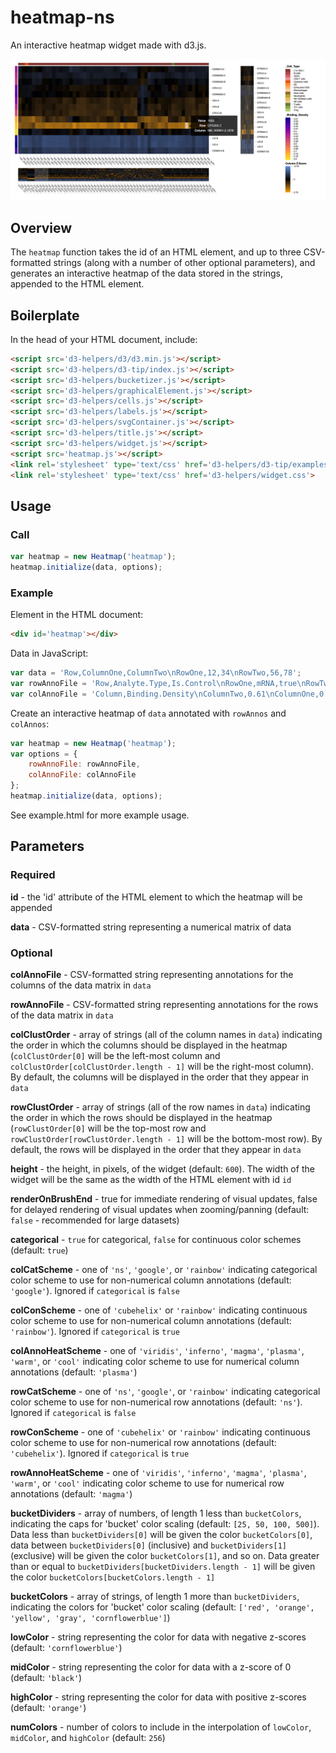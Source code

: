 # heatmap-ns
An interactive heatmap widget made with d3.js.

![alt text](https://raw.githubusercontent.com/alexrfling/heatmap-ns/master/img/example.png)

## Overview
The `heatmap` function takes the id of an HTML element, and up to three CSV-formatted strings (along
with a number of other optional parameters), and generates an interactive heatmap of the data stored
in the strings, appended to the HTML element.

## Boilerplate
In the head of your HTML document, include:
```html
<script src='d3-helpers/d3/d3.min.js'></script>
<script src='d3-helpers/d3-tip/index.js'></script>
<script src='d3-helpers/bucketizer.js'></script>
<script src='d3-helpers/graphicalElement.js'></script>
<script src='d3-helpers/cells.js'></script>
<script src='d3-helpers/labels.js'></script>
<script src='d3-helpers/svgContainer.js'></script>
<script src='d3-helpers/title.js'></script>
<script src='d3-helpers/widget.js'></script>
<script src='heatmap.js'></script>
<link rel='stylesheet' type='text/css' href='d3-helpers/d3-tip/examples/example-styles.css'>
<link rel='stylesheet' type='text/css' href='d3-helpers/widget.css'>
```

## Usage

### Call
```js
var heatmap = new Heatmap('heatmap');
heatmap.initialize(data, options);
```

### Example
Element in the HTML document:
```html
<div id='heatmap'></div>
```
Data in JavaScript:
```js
var data = 'Row,ColumnOne,ColumnTwo\nRowOne,12,34\nRowTwo,56,78';
var rowAnnoFile = 'Row,Analyte.Type,Is.Control\nRowOne,mRNA,true\nRowTwo,protein,false';
var colAnnoFile = 'Column,Binding.Density\nColumnTwo,0.61\nColumnOne,0.9';
```
Create an interactive heatmap of `data` annotated with `rowAnnos` and `colAnnos`:
```js
var heatmap = new Heatmap('heatmap');
var options = {
    rowAnnoFile: rowAnnoFile,
    colAnnoFile: colAnnoFile
};
heatmap.initialize(data, options);
```
See example.html for more example usage.

## Parameters

### Required
<b>id</b> - the 'id' attribute of the HTML element to which the heatmap will be appended

<b>data</b> - CSV-formatted string representing a numerical matrix of data

### Optional
<b>colAnnoFile</b> - CSV-formatted string representing annotations for the columns of the data
matrix in `data`

<b>rowAnnoFile</b> - CSV-formatted string representing annotations for the rows of the data matrix
in `data`

<b>colClustOrder</b> - array of strings (all of the column names in `data`) indicating the
order in which the columns should be displayed in the heatmap (`colClustOrder[0]` will be the
left-most column and `colClustOrder[colClustOrder.length - 1]` will be the right-most column). By
default, the columns will be displayed in the order that they appear in `data`

<b>rowClustOrder</b> - array of strings (all of the row names in `data`) indicating the order
in which the rows should be displayed in the heatmap (`rowClustOrder[0]` will be the top-most row
and `rowClustOrder[rowClustOrder.length - 1]` will be the bottom-most row). By default, the rows
will be displayed in the order that they appear in `data`

<b>height</b> - the height, in pixels, of the widget (default: `600`). The width of the widget will
be the same as the width of the HTML element with id `id`

<b>renderOnBrushEnd</b> - true for immediate rendering of visual updates, false for delayed
rendering of visual updates when zooming/panning (default: `false` - recommended for large datasets)

<b>categorical</b> - `true` for categorical, `false` for continuous color schemes (default: `true`)

<b>colCatScheme</b> - one of `'ns'`, `'google'`, or `'rainbow'` indicating categorical color scheme
to use for non-numerical column annotations (default: `'google'`). Ignored if `categorical` is
`false`

<b>colConScheme</b> - one of `'cubehelix'` or `'rainbow'` indicating continuous color scheme to use
for non-numerical column annotations (default: `'rainbow'`). Ignored if `categorical` is `true`

<b>colAnnoHeatScheme</b> - one of `'viridis'`, `'inferno'`, `'magma'`, `'plasma'`, `'warm'`, or
`'cool'` indicating color scheme to use for numerical column annotations (default: `'plasma'`)

<b>rowCatScheme</b> - one of `'ns'`, `'google'`, or `'rainbow'` indicating categorical color scheme
to use for non-numerical row annotations (default: `'ns'`). Ignored if `categorical` is `false`

<b>rowConScheme</b> - one of `'cubehelix'` or `'rainbow'` indicating continuous color scheme to use
for non-numerical row annotations (default: `'cubehelix'`). Ignored if `categorical` is `true`

<b>rowAnnoHeatScheme</b> - one of `'viridis'`, `'inferno'`, `'magma'`, `'plasma'`, `'warm'`, or
`'cool'` indicating color scheme to use for numerical row annotations (default: `'magma'`)

<b>bucketDividers</b> - array of numbers, of length 1 less than `bucketColors`, indicating the caps
for 'bucket' color scaling (default: `[25, 50, 100, 500]`). Data less than `bucketDividers[0]` will
be given the color `bucketColors[0]`, data between `bucketDividers[0]` (inclusive) and
`bucketDividers[1]` (exclusive) will be given the color `bucketColors[1]`, and so on. Data greater
than or equal to `bucketDividers[bucketDividers.length - 1]` will be given the color
`bucketColors[bucketColors.length - 1]`

<b>bucketColors</b> - array of strings, of length 1 more than `bucketDividers`, indicating the
colors for 'bucket' color scaling (default: `['red', 'orange', 'yellow', 'gray', 'cornflowerblue']`)

<b>lowColor</b> - string representing the color for data with negative z-scores
(default: `'cornflowerblue'`)

<b>midColor</b> - string representing the color for data with a z-score of 0 (default: `'black'`)

<b>highColor</b> - string representing the color for data with positive z-scores
(default: `'orange'`)

<b>numColors</b> - number of colors to include in the interpolation of `lowColor`, `midColor`, and
`highColor` (default: `256`)

